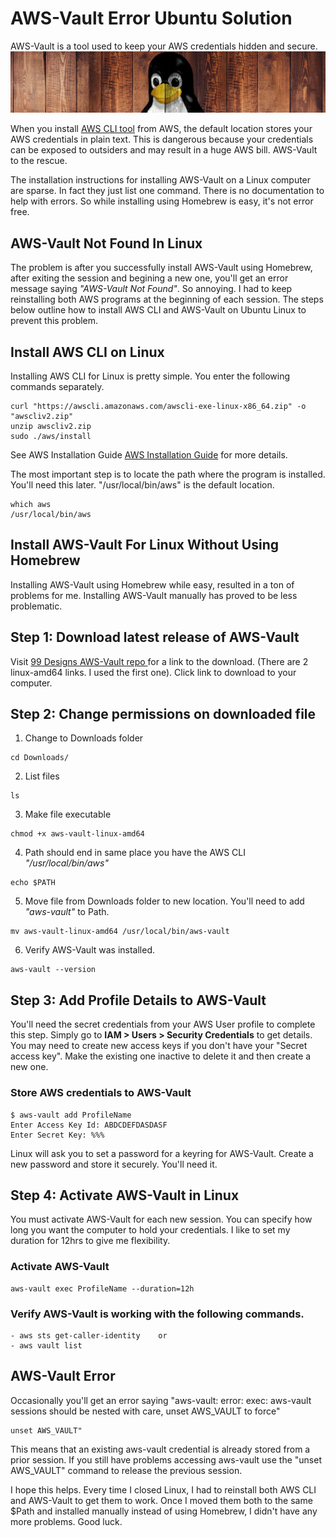 # AWS-Vault Error Ubuntu Solution

AWS-Vault is a tool used to keep your AWS credentials hidden and secure. 
<img src="/images/ubuntu-aws-vault-error-solution.jpg" alt="ubuntu-aws-vault-error-solution"/>

When you install [AWS CLI tool](https://aws.amazon.com/cli/) from AWS, the default location stores your AWS credentials in plain text. This is dangerous because your credentials can be exposed to outsiders and may result in a huge AWS bill. AWS-Vault to the rescue. 

The installation instructions for installing AWS-Vault on a Linux computer are sparse. In fact they just list one command. There is no documentation to help with errors. So while installing using Homebrew is easy, it's not error free.

## AWS-Vault Not Found In Linux
The problem is after you successfully install AWS-Vault using Homebrew, after exiting the session and begining a new one, you'll get an error message saying *"AWS-Vault Not Found"*. So annoying. I had to keep reinstalling both AWS programs at the beginning of each session. The steps below outline how to install AWS CLI and AWS-Vault on Ubuntu Linux to prevent this problem.

## Install AWS CLI on Linux
Installing AWS CLI for Linux is pretty simple. You enter the following commands separately. 
```
curl "https://awscli.amazonaws.com/awscli-exe-linux-x86_64.zip" -o "awscliv2.zip"
unzip awscliv2.zip
sudo ./aws/install
```

See AWS Installation Guide 
[AWS Installation Guide](https://docs.aws.amazon.com/cli/latest/userguide/getting-started-install.html) for more details.

The most important step is to locate the path where the program is installed. You'll need this later. "/usr/local/bin/aws" is the default location.

```
which aws 
/usr/local/bin/aws
```
## Install AWS-Vault For Linux Without Using Homebrew

Installing AWS-Vault using Homebrew while easy, resulted in a ton of problems for me. Installing AWS-Vault manually has proved to be less problematic.

## Step 1: Download latest release of AWS-Vault
Visit [99 Designs AWS-Vault repo ](https://github.com/99designs/aws-vault)for a link to the download. (There are 2 linux-amd64 links. I used the first one). Click link to download to your computer.

## Step 2: Change permissions on downloaded file
1. Change to Downloads folder
```
cd Downloads/ 
```
2. List files
```
ls
```
3. Make file executable
```
chmod +x aws-vault-linux-amd64
```
4. Path should end in same place you have the AWS CLI *"/usr/local/bin/aws"*
```
echo $PATH
```
5. Move file from Downloads folder to new location. You'll need to add *"aws-vault"* to Path.
```
mv aws-vault-linux-amd64 /usr/local/bin/aws-vault
```
6. Verify AWS-Vault was installed.
```
aws-vault --version
```

## Step 3: Add Profile Details to AWS-Vault
You'll need the secret credentials from your AWS User profile to complete this step. Simply go to **IAM > Users > Security Credentials** to get details.
You may need to create new access keys if you don't have your "Secret access key". Make the existing one inactive to delete it and then create a new one.

### Store AWS credentials to AWS-Vault
```
$ aws-vault add ProfileName
Enter Access Key Id: ABDCDEFDASDASF
Enter Secret Key: %%%
```
Linux will ask you to set a password for a keyring for AWS-Vault. Create a new password and store it securely. You'll need it.

## Step 4: Activate AWS-Vault in Linux
You must activate AWS-Vault for each new session. You can specify how long you want the computer to hold your credentials. I like to set my duration for 12hrs to give me flexibility. 

### Activate AWS-Vault
```
aws-vault exec ProfileName --duration=12h
```
### Verify AWS-Vault is working with the following commands. 
```
- aws sts get-caller-identity    or 
- aws vault list
```
## AWS-Vault Error
Occasionally you'll get an error saying
"aws-vault: error: exec: aws-vault sessions should be nested with care, unset AWS_VAULT to force"

```
unset AWS_VAULT"
```
This means that an existing aws-vault credential is already stored from a prior session. If you still have problems accessing aws-vault use the "unset AWS_VAULT" command to release the previous session. 

I hope this helps. Every time I closed Linux, I had to reinstall both AWS CLI and AWS-Vault to get them to work. Once I moved them both to the same $Path and installed manually instead of using Homebrew, I didn't have any more problems. Good luck.
